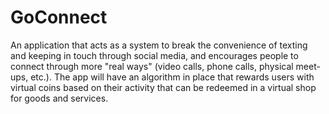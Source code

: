 # GoConnect
An application that acts as a system to break the convenience of texting and keeping in touch through social media, and encourages people to connect through more "real ways" (video calls, phone calls, physical meet-ups, etc.). The app will have an algorithm in place that rewards users with virtual coins based on their activity that can be redeemed in a virtual shop for goods and services.
